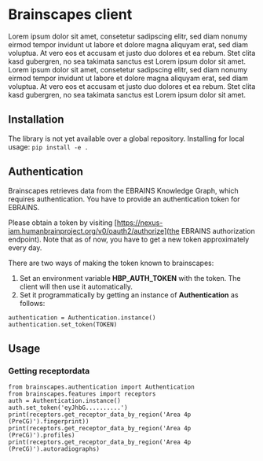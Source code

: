 # Brainscapes client

Lorem ipsum dolor sit amet, consetetur sadipscing elitr, sed diam nonumy eirmod tempor invidunt ut labore et dolore magna aliquyam erat, sed diam voluptua. At vero eos et accusam et justo duo dolores et ea rebum. Stet clita kasd gubergren, no sea takimata sanctus est Lorem ipsum dolor sit amet. Lorem ipsum dolor sit amet, consetetur sadipscing elitr, sed diam nonumy eirmod tempor invidunt ut labore et dolore magna aliquyam erat, sed diam voluptua. At vero eos et accusam et justo duo dolores et ea rebum. Stet clita kasd gubergren, no sea takimata sanctus est Lorem ipsum dolor sit amet.

## Installation

The library is not yet available over a global repository.
Installing for local usage: `pip install -e .`

## Authentication

Brainscapes retrieves data from the EBRAINS Knowledge Graph, which requires
authentication. You have to provide an authentication token for EBRAINS. 

Please obtain a token by visiting 
[https://nexus-iam.humanbrainproject.org/v0/oauth2/authorize](the EBRAINS authorization endpoint). 
Note that as of now, you have to get a new token
approximately every day.

There are two ways of making the token known to brainscapes:

1. Set an environment variable **HBP_AUTH_TOKEN** with the token. The client will then use it automatically.
2. Set it programmatically by getting an instance of **Authentication** as follows: 

```
authentication = Authentication.instance()
authentication.set_token(TOKEN)
```

## Usage

### Getting receptordata

```
from brainscapes.authentication import Authentication
from brainscapes.features import receptors
auth = Authentication.instance()
auth.set_token('eyJhbG..........')
print(receptors.get_receptor_data_by_region('Area 4p (PreCG)').fingerprint))
print(receptors.get_receptor_data_by_region('Area 4p (PreCG)').profiles)
print(receptors.get_receptor_data_by_region('Area 4p (PreCG)').autoradiographs)
```
